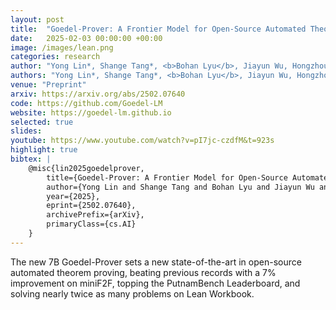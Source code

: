```yaml
---
layout: post
title:  "Goedel-Prover: A Frontier Model for Open-Source Automated Theorem Proving"
date:   2025-02-03 00:00:00 +00:00
image: /images/lean.png
categories: research
author: "Yong Lin*, Shange Tang*, <b>Bohan Lyu</b>, Jiayun Wu, Hongzhou Lin, Kaiyu Yang, Jia Li, Mengzhou Xia, Danqi Chen, Sanjeev Arora, Chi Jin"
authors: "Yong Lin*, Shange Tang*, <b>Bohan Lyu</b>, Jiayun Wu, Hongzhou Lin, Kaiyu Yang, Jia Li, Mengzhou Xia, Danqi Chen, Sanjeev Arora, Chi Jin"
venue: "Preprint"
arxiv: https://arxiv.org/abs/2502.07640
code: https://github.com/Goedel-LM
website: https://goedel-lm.github.io
selected: true
slides: 
youtube: https://www.youtube.com/watch?v=pI7jc-czdfM&t=923s
highlight: true
bibtex: |
    @misc{lin2025goedelprover,
        title={Goedel-Prover: A Frontier Model for Open-Source Automated Theorem Proving},
        author={Yong Lin and Shange Tang and Bohan Lyu and Jiayun Wu and Hongzhou Lin and Kaiyu Yang and Jia Li and Mengzhou Xia and Danqi Chen and Sanjeev Arora and Chi Jin},
        year={2025},
        eprint={2502.07640},
        archivePrefix={arXiv},
        primaryClass={cs.AI}
    }
---
```

The new 7B Goedel-Prover sets a new state-of-the-art in open-source automated theorem proving, beating previous records with a 7% improvement on miniF2F, topping the PutnamBench Leaderboard, and solving nearly twice as many problems on Lean Workbook.
